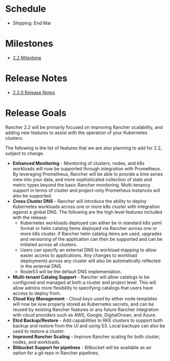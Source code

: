 # Schedule

* Shipping: End Mar
# Milestones

* [2.2 Milestone](https://github.com/rancher/rancher/milestone/140)

# Release Notes

* [2.2.0 Release Notes](https://github.com/rancher/rancher/releases/tag/v2.2.0)

# Release Goals
Rancher 2.2 will be primarily focused on improving Rancher scalability, and adding new features to assist with the operation of your Kubernetes clusters.

The following is the list of features that we are also planning to add for 2.2, subject to change.

* **Enhanced Monitoring** - Monitoring of clusters, nodes, and k8s workloads will now be supported through integration with Prometheus. By leveraging Prometheus, Rancher will be able to provide a time series view into your data, and more sophisticated collection of stats and metric types beyond the basic Rancher monitoring.  Multi-tenancy support in terms of cluster and project-only Prometheus instances will also be supported.
* **Cross Cluster DNS** - Rancher will introduce the ability to deploy Kubernetes workloads across one or more k8s cluster with integration against a global DNS.  The following are the high level features included with the release:
  * Kubernetes workloads deployed can either be in standard k8s yaml format or helm catalog items deployed via Rancher across one or more k8s cluster.  If Rancher helm catalog items are used, upgrades and versioning of the application can then be supported and can be initiated across all clusters.
  * Users can specify an external DNS to workload mapping to allow easier access to applications.  Any changes to workload deployments across any cluster will also be automatically reflected in the external DNS.
  * Route53 will be the default DNS implementation.
* **Multi-tenant Catalog Support** - Rancher will allow catalogs to be configured and managed at both a cluster and project level.  This will allow admins more flexibility to specifying catalogs that users have access to deploy from.  
* **Cloud Key Management** - Cloud keys used by either node templates will now be now properly stored as Kubernetes secrets, and can be reused by existing Rancher features or any future Rancher integration with cloud providers such as AWS, Google, DigitalOcean, and Azure.
* **Etcd Backup/Restore** - Add capabilities to RKE clusters to support both backup and restore from the UI and using S3.  Local backups can also be used to restore a cluster.
* **Improved Rancher Scaling** - Improve Rancher scaling for both cluster, nodes, and workloads.
* **Bitbucket Support for pipelines** - Bitbucket will be available as an option for a git repo in Rancher pipelines.

  